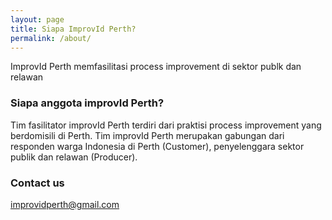 ```yaml
---
layout: page
title: Siapa ImprovId Perth?
permalink: /about/
---
```


ImprovId Perth memfasilitasi process improvement di sektor publk dan relawan

### Siapa anggota improvId Perth?

Tim fasilitator improvId Perth terdiri dari praktisi process improvement yang berdomisili di Perth.
Tim improvId Perth merupakan gabungan dari responden warga Indonesia di Perth (Customer), penyelenggara sektor publik dan relawan (Producer).

### Contact us

[improvidperth@gmail.com](mailto:improvidperth@gmail.com)
